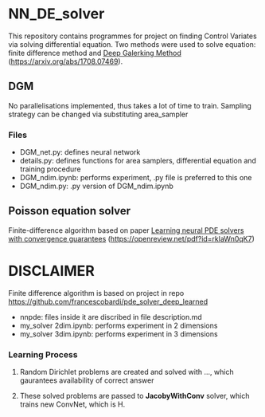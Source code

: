 # NN_DE_solver

This repository contains programmes for project on finding Control Variates via solving differential equation. 
Two methods were used to solve equation: finite difference method and [Deep Galerking Method](https://arxiv.org/abs/1708.07469) 
(https://arxiv.org/abs/1708.07469).

## DGM

No parallelisations implemented, thus takes a lot of time to train. Sampling strategy can be changed via substituting area_sampler

### Files
- DGM_net.py: defines neural network
- details.py: defines functions for area samplers, differential equation and training procedure
- DGM_ndim.ipynb: performs experiment, .py file is preferred to this one
- DGM_ndim.py: .py version of DGM_ndim.ipynb

## Poisson equation solver

Finite-difference algorithm based on paper [Learning neural PDE solvers with convergence guarantees](https://openreview.net/pdf?id=rklaWn0qK7) 
(https://openreview.net/pdf?id=rklaWn0qK7)

# DISCLAIMER

Finite difference algorithm is based on project in repo 
https://github.com/francescobardi/pde_solver_deep_learned

- nnpde: files inside it are discribed in file description.md
- my_solver 2dim.ipynb: performs experiment in 2 dimensions
- my_solver 3dim.ipynb: performs experiment in 3 dimensions

### Learning Process

1. Random Dirichlet problems are created and solved with
..., which gaurantees availability of correct answer

2. These solved problems are passed to __JacobyWithConv__ solver, which
trains new ConvNet, which is H.

